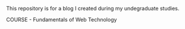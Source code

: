 This repository is for a blog I created during my undegraduate studies. 

COURSE - Fundamentals of Web Technology
